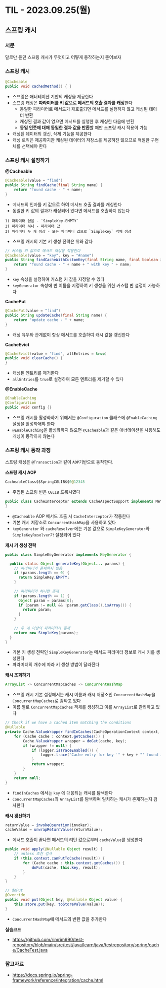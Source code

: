 # TIL - 2023.09.25(월)

## 스프링 캐시

### 서문
말로만 듣던 스프링 캐시가 무엇이고 어떻게 동작하는지 뜯어보자

### 스프링 캐시
```java
@Cacheable
public void cachedMethod() { }
```
- 스프링은 애너테이션 기반의 캐싱을 제공한다
- 스프링 캐싱은 **파라미터를 키 값으로 메서드의 호출 결과를 캐싱**한다
  - 동일한 파라미터로 메서드가 재호출되면 메서드를 실행하지 않고 캐싱된 데이터 반환
  - 캐싱된 결과 값이 없으면 메서드를 실행한 후 캐싱한 다음에 반환
  - **동일 인풋에 대해 동일한 결과 값을 반환**할 때만 스프링 캐시 적용이 가능
- 캐싱된 데이터의 갱신, 삭제 기능을 제공한다
- 캐싱 로직은 제공하지만 캐싱된 데이터의 저장소를 제공하진 않으므로 적절한 구현체를 선택해야 한다

### 스프링 캐시 설정하기

**@Cacheable**
```java
@Cacheable(value = "find")
public String findCache(final String name) {
    return "found cache - " + name;
}
```
- 메서드의 인자를 키 값으로 하여 메서드 호출 결과를 캐싱한다
- 동일한 키 값의 결과가 캐싱되어 있다면 메서드를 호출하지 않는다

```
1) 파라미터 없음 - `SimpleKey.EMPTY`
2) 파라미터 하나 - 파라미터 값
3) 파라미터 두 개 이상 - 모든 파라미터 값으로 `SimpleKey` 객체 생성
```
- 스프링 캐시의 기본 키 생성 전략은 위와 같다

```java
// 커스텀 키 값으로 메서드 캐싱을 적용한다
@Cacheable(value = "key", key = "#name")
public String findCacheWithCustomKey(final String name, final boolean isNew, final boolean isGood) {
    return "found cache - " + name + " with key " + name;
}
```
- `key` 속성을 설정하여 커스텀 키 값을 지정할 수 있다
- `keyGenerator` 속성에 빈 이름을 지정하여 키 생성을 위한 커스텀 빈 설정이 가능하다

**CachePut**
```java
@CachePut(value = "find")
public String updateCache(final String name) {
    return "update cache - " + name;
}
```
- 캐싱 유무와 관계없이 항상 메서드를 호출하여 캐시 값을 갱신한다

**CacheEvict**
```java
@CacheEvict(value = "find", allEntries = true)
public void clearCache() {
}
```
- 캐싱된 엔트리를 제거한다
- `allEntries`를 `true`로 설정하여 모든 엔트리를 제거할 수 있다

**@EnableCache**
```java
@EnableCaching
@Configuration
public void config {}
```
- 스프링 캐시를 활성화하기 위해서는 `@Configuration` 클래스에 `@EnableCaching` 설정을 활성화애햐 한다
- `@EnableCaching`을 활성화하지 않으면 `@Cacheable`과 같은 애너테이션을 사용해도 캐싱이 동작하지 않는다

### 스프링 캐시 동작 과정

스프링 캐싱은 `@Transaction`과 같이 `AOP`기반으로 동작한다.

**스프링 캐시 AOP**
```java
CacheableClass$$SpringCGLIB$$0@12345
```
- 주입된 스프링 빈은 `CGLIB` 프록시였다

```java
public class CacheInterceptor extends CacheAspectSupport implements MethodInterceptor, Serializable {
}
```
- `@Cacheable` AOP 메서드 호출 시 `CacheInterceptor`가 작동한다
- 기본 캐시 저장소로 `ConcurrentHashMap`을 사용하고 있다
- `keyGenerator` 와 `cacheResolver`에는 기본 값으로 `SimpleKeyGenerator`와 `SimpleKeyResolver`가 설정되어 있다


**캐시 키 생성 전략**
```java
public class SimpleKeyGenerator implements KeyGenerator {

  public static Object generateKey(Object... params) {
    // 파라미터가 존재하지 않음
    if (params.length == 0) {
      return SimpleKey.EMPTY;
    }
    
    // 파라미터가 하나만 존재
    if (params.length == 1) {
      Object param = params[0];
      if (param != null && !param.getClass().isArray()) {
        return param;
      }
    }
    
    // 두 개 이상의 파라미터가 존재
    return new SimpleKey(params);
  }
}
```
- 기본 키 생성 전략인 `SimpleKeyGenerator`는 메서드 파라미터 정보로 캐시 키를 생성한다
- 파라미터의 개수에 따라 키 생성 방법이 달라진다

**캐시 조회하기**
```java
ArrayList -> ConcurrentMapCaches -> ConcurrentHashMap
```
- 스프링 캐시 기본 설정에서는 캐시 이름과 캐시 저장소인 `ConcurrentHashMap`을 `ConcurrentMapCaches`로 감싸고 있다
- 이름 별로 `ConcurrentMapCaches` 객체를 생성하고 이를 `ArrayList`로 관리하고 있다

```java
// Check if we have a cached item matching the conditions
@Nullable
private Cache.ValueWrapper findInCaches(CacheOperationContext context, Object key) {
    for (Cache cache : context.getCaches()) {
        Cache.ValueWrapper wrapper = doGet(cache, key);
        if (wrapper != null) {
            if (logger.isTraceEnabled()) {
                logger.trace("Cache entry for key '" + key + "' found in cache '" + cache.getName() + "'");
            }
            return wrapper;
        }
    }
    return null;
}
```
- `findInCaches` 에서는 `key` 에 대응되는 캐시를 탐색한다
- `ConcurrentMapCaches`의 `ArrayList`를 탐색하며 일치하는 캐시가 존재하는지 검사한다

**캐시 갱신하기**
```java
returnValue = invokeOperation(invoker);
cacheValue = unwrapReturnValue(returnValue);
```
- 메서드 호출이 끝나면 메서드의 리턴 값으로부터 `cacheValue`를 생성한다

```java
public void apply(@Nullable Object result) {
    // unless 조건 검사
    if (this.context.canPutToCache(result)) {
        for (Cache cache : this.context.getCaches()) {
            doPut(cache, this.key, result);
        }
    }
}

// doPut
@Override
public void put(Object key, @Nullable Object value) {
    this.store.put(key, toStoreValue(value));
}
```
- `ConcurrentHashMap`에 메서드의 반환 값을 추가한다

**실습코드**
- https://github.com/rimrim990/test-repository/blob/main/src/test/java/learn/java/testrepository/spring/cache/CacheTest.java

### 참고자료
- https://docs.spring.io/spring-framework/reference/integration/cache.html